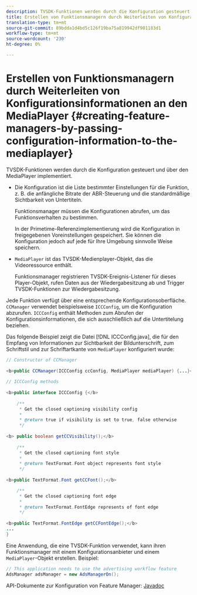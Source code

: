 ```yaml
---
description: TVSDK-Funktionen werden durch die Konfiguration gesteuert und über den MediaPlayer implementiert.
title: Erstellen von Funktionsmanagern durch Weiterleiten von Konfigurationsinformationen an den MediaPlayer
translation-type: tm+mt
source-git-commit: 89bdda1d4bd5c126f19ba75a819942df901183d1
workflow-type: tm+mt
source-wordcount: '230'
ht-degree: 0%

---
```



# Erstellen von Funktionsmanagern durch Weiterleiten von Konfigurationsinformationen an den MediaPlayer {#creating-feature-managers-by-passing-configuration-information-to-the-mediaplayer}

TVSDK-Funktionen werden durch die Konfiguration gesteuert und über den MediaPlayer implementiert.

* Die Konfiguration ist die Liste bestimmter Einstellungen für die Funktion, z. B. die anfängliche Bitrate der ABR-Steuerung und die standardmäßige Sichtbarkeit von Untertiteln.

   Funktionsmanager müssen die Konfigurationen abrufen, um das Funktionsverhalten zu bestimmen.

   In der Primetime-Referenzimplementierung wird die Konfiguration in freigegebenen Voreinstellungen gespeichert. Sie können die Konfiguration jedoch auf jede für Ihre Umgebung sinnvolle Weise speichern.

* `MediaPlayer` ist das TVSDK-Medienplayer-Objekt, das die Videoressource enthält.

   Funktionsmanager registrieren TVSDK-Ereignis-Listener für dieses Player-Objekt, rufen Daten aus der Wiedergabesitzung ab und Trigger TVSDK-Funktionen zur Wiedergabesitzung.

Jede Funktion verfügt über eine entsprechende Konfigurationsoberfläche. `CCManager` verwendet beispielsweise `ICCConfig`, um die Konfiguration abzurufen. `ICCConfig` enthält Methoden zum Abrufen der Konfigurationsinformationen, die sich ausschließlich auf die Untertitelung beziehen.

Das folgende Beispiel zeigt die Datei [!DNL ICCConfig.java], die für den Empfang von Informationen zur Sichtbarkeit der Bildunterschrift, zum Schriftstil und zur Schriftartkante von `MediaPlayer` konfiguriert wurde:

```java
// Constructor of CCManager 
 
<b>public CCManager(ICCConfig ccConfig, MediaPlayer mediaPlayer) {...}</b> 
  
// ICCConfig methods 
 
<b>public interface ICCConfig {</b> 
  
    /** 
     * Get the closed captioning visibility config 
     * 
     * @return true if visibility is set to true, false otherwise 
     */ 
    
<b> public boolean getCCVisibility();</b> 
  
    /** 
     * Get the closed captioning font style 
     * 
     * @return TextFormat.Font object represents font style 
     */ 
     
<b>public TextFormat.Font getCCFont();</b>

    /** 
     * Get the closed captioning font edge 
     * 
     * @return TextFormat.FontEdge represents of font edge 
     */ 
     
<b>public TextFormat.FontEdge getCCFontEdge();</b> 
... 
}
```

Eine Anwendung, die eine TVSDK-Funktion verwendet, kann ihren Funktionsmanager mit einem Konfigurationsanbieter und einem `MediaPlayer`-Objekt erstellen. Beispiel:

```java
// This application needs to use the advertising workflow feature 
AdsManager adsManager = new AdsManagerOn();
```

API-Dokumente zur Konfiguration von Feature Manager: [Javadoc](https://help.adobe.com/en_US/primetime/api/reference_implementation/android/javadoc/com/adobe/primetime/reference/config/package-summary.html)